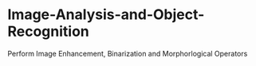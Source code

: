 # Image-Analysis-and-Object-Recognition
Perform Image Enhancement, Binarization and Morphorlogical Operators
